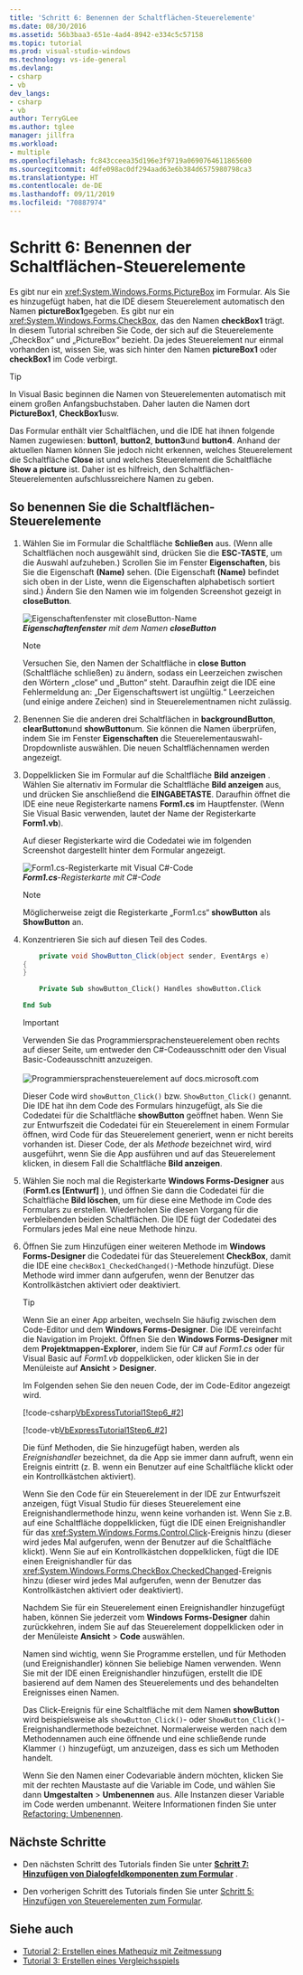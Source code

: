 ```yaml
---
title: 'Schritt 6: Benennen der Schaltflächen-Steuerelemente'
ms.date: 08/30/2016
ms.assetid: 56b3baa3-651e-4ad4-8942-e334c5c57158
ms.topic: tutorial
ms.prod: visual-studio-windows
ms.technology: vs-ide-general
ms.devlang:
- csharp
- vb
dev_langs:
- csharp
- vb
author: TerryGLee
ms.author: tglee
manager: jillfra
ms.workload:
- multiple
ms.openlocfilehash: fc843cceea35d196e3f9719a0690764611865600
ms.sourcegitcommit: 4dfe098ac0df294aad63e6b384d6575980798ca3
ms.translationtype: HT
ms.contentlocale: de-DE
ms.lasthandoff: 09/11/2019
ms.locfileid: "70887974"
---
```

# <a name="step-6-name-your-button-controls"></a>Schritt 6: Benennen der Schaltflächen-Steuerelemente

Es gibt nur ein <xref:System.Windows.Forms.PictureBox> im Formular. Als Sie es hinzugefügt haben, hat die IDE diesem Steuerelement automatisch den Namen **pictureBox1**gegeben. Es gibt nur ein <xref:System.Windows.Forms.CheckBox>, das den Namen **checkBox1** trägt. In diesem Tutorial schreiben Sie Code, der sich auf die Steuerelemente „CheckBox“ und „PictureBox“ bezieht. Da jedes Steuerelement nur einmal vorhanden ist, wissen Sie, was sich hinter den Namen **pictureBox1** oder **checkBox1** im Code verbirgt.

> [!TIP]
> In Visual Basic beginnen die Namen von Steuerelementen automatisch mit einem großen Anfangsbuchstaben. Daher lauten die Namen dort **PictureBox1**, **CheckBox1**usw.

Das Formular enthält vier Schaltflächen, und die IDE hat ihnen folgende Namen zugewiesen: **button1**, **button2**, **button3**und **button4**. Anhand der aktuellen Namen können Sie jedoch nicht erkennen, welches Steuerelement die Schaltfläche **Close** ist und welches Steuerelement die Schaltfläche **Show a picture** ist. Daher ist es hilfreich, den Schaltflächen-Steuerelementen aufschlussreichere Namen zu geben.

## <a name="to-name-your-button-controls"></a>So benennen Sie die Schaltflächen-Steuerelemente

1. Wählen Sie im Formular die Schaltfläche **Schließen** aus. (Wenn alle Schaltflächen noch ausgewählt sind, drücken Sie die **ESC-TASTE**, um die Auswahl aufzuheben.) Scrollen Sie im Fenster **Eigenschaften**, bis Sie die Eigenschaft **(Name)** sehen. (Die Eigenschaft **(Name)** befindet sich oben in der Liste, wenn die Eigenschaften alphabetisch sortiert sind.) Ändern Sie den Namen wie im folgenden Screenshot gezeigt in **closeButton**.

    ![Eigenschaftenfenster mit closeButton-Name](../ide/media/express_setnameproperty.png)<br>***Eigenschaftenfenster*** *mit dem* *Namen* ***closeButton***

    > [!NOTE]
    > Versuchen Sie, den Namen der Schaltfläche in **close Button** (Schaltfläche schließen) zu ändern, sodass ein Leerzeichen zwischen den Wörtern „close“ und „Button“ steht. Daraufhin zeigt die IDE eine Fehlermeldung an: „Der Eigenschaftswert ist ungültig.“ Leerzeichen (und einige andere Zeichen) sind in Steuerelementnamen nicht zulässig.

1. Benennen Sie die anderen drei Schaltflächen in **backgroundButton**, **clearButton**und **showButton**um.
Sie können die Namen überprüfen, indem Sie im Fenster **Eigenschaften** die Steuerelementauswahl-Dropdownliste auswählen. Die neuen Schaltflächennamen werden angezeigt.

1. Doppelklicken Sie im Formular auf die Schaltfläche **Bild anzeigen** . Wählen Sie alternativ im Formular die Schaltfläche **Bild anzeigen** aus, und drücken Sie anschließend die **EINGABETASTE**. Daraufhin öffnet die IDE eine neue Registerkarte namens **Form1.cs** im Hauptfenster. (Wenn Sie Visual Basic verwenden, lautet der Name der Registerkarte **Form1.vb**).

   Auf dieser Registerkarte wird die Codedatei wie im folgenden Screenshot dargestellt hinter dem Formular angezeigt.

    ![Form1.cs-Registerkarte mit Visual C&#35;-Code](../ide/media/express_showbuttoncode.png)<br>
***Form1.cs***-*Registerkarte mit C#-Code*

    > [!NOTE]
    > Möglicherweise zeigt die Registerkarte „Form1.cs“ **showButton** als **ShowButton** an.

1. Konzentrieren Sie sich auf diesen Teil des Codes.

    ```csharp
        private void ShowButton_Click(object sender, EventArgs e)
    {
    }
    ```

    ```vb
        Private Sub showButton_Click() Handles showButton.Click
    
    End Sub
    ```

   > [!IMPORTANT]
   > Verwenden Sie das Programmiersprachensteuerelement oben rechts auf dieser Seite, um entweder den C#-Codeausschnitt oder den Visual Basic-Codeausschnitt anzuzeigen.<br><br>![Programmiersprachensteuerelement auf docs.microsoft.com](../ide/media/docs-programming-language-control.png)

   Dieser Code wird `showButton_Click()` bzw. `ShowButton_Click()` genannt. Die IDE hat ihn dem Code des Formulars hinzugefügt, als Sie die Codedatei für die Schaltfläche **showButton** geöffnet haben. Wenn Sie zur Entwurfszeit die Codedatei für ein Steuerelement in einem Formular öffnen, wird Code für das Steuerelement generiert, wenn er nicht bereits vorhanden ist. Dieser Code, der als *Methode* bezeichnet wird, wird ausgeführt, wenn Sie die App ausführen und auf das Steuerelement klicken, in diesem Fall die Schaltfläche **Bild anzeigen**.

1. Wählen Sie noch mal die Registerkarte **Windows Forms-Designer** aus (**Form1.cs [Entwurf]** ), und öffnen Sie dann die Codedatei für die Schaltfläche **Bild löschen**, um für diese eine Methode im Code des Formulars zu erstellen. Wiederholen Sie diesen Vorgang für die verbleibenden beiden Schaltflächen. Die IDE fügt der Codedatei des Formulars jedes Mal eine neue Methode hinzu.

1. Öffnen Sie zum Hinzufügen einer weiteren Methode im **Windows Forms-Designer** die Codedatei für das Steuerelement **CheckBox**, damit die IDE eine `checkBox1_CheckedChanged()`-Methode hinzufügt. Diese Methode wird immer dann aufgerufen, wenn der Benutzer das Kontrollkästchen aktiviert oder deaktiviert.

   > [!TIP]
   > Wenn Sie an einer App arbeiten, wechseln Sie häufig zwischen dem Code-Editor und dem **Windows Forms-Designer**. Die IDE vereinfacht die Navigation im Projekt. Öffnen Sie den **Windows Forms-Designer** mit dem **Projektmappen-Explorer**, indem Sie für C# auf *Form1.cs* oder für Visual Basic auf *Form1.vb* doppelklicken, oder klicken Sie in der Menüleiste auf **Ansicht** > **Designer**.

    Im Folgenden sehen Sie den neuen Code, der im Code-Editor angezeigt wird.

    [!code-csharp[VbExpressTutorial1Step6_#2](../ide/codesnippet/CSharp/step-6-name-your-button-controls_2.cs)]
    
    [!code-vb[VbExpressTutorial1Step6_#2](../ide/codesnippet/VisualBasic/step-6-name-your-button-controls_2.vb)]

    Die fünf Methoden, die Sie hinzugefügt haben, werden als *Ereignishandler* bezeichnet, da die App sie immer dann aufruft, wenn ein Ereignis eintritt (z. B. wenn ein Benutzer auf eine Schaltfläche klickt oder ein Kontrollkästchen aktiviert).

    Wenn Sie den Code für ein Steuerelement in der IDE zur Entwurfszeit anzeigen, fügt Visual Studio für dieses Steuerelement eine Ereignishandlermethode hinzu, wenn keine vorhanden ist. Wenn Sie z.B. auf eine Schaltfläche doppelklicken, fügt die IDE einen Ereignishandler für das <xref:System.Windows.Forms.Control.Click>-Ereignis hinzu (dieser wird jedes Mal aufgerufen, wenn der Benutzer auf die Schaltfläche klickt). Wenn Sie auf ein Kontrollkästchen doppelklicken, fügt die IDE einen Ereignishandler für das <xref:System.Windows.Forms.CheckBox.CheckedChanged>-Ereignis hinzu (dieser wird jedes Mal aufgerufen, wenn der Benutzer das Kontrollkästchen aktiviert oder deaktiviert).

    Nachdem Sie für ein Steuerelement einen Ereignishandler hinzugefügt haben, können Sie jederzeit vom **Windows Forms-Designer** dahin zurückkehren, indem Sie auf das Steuerelement doppelklicken oder in der Menüleiste **Ansicht** > **Code** auswählen.

    Namen sind wichtig, wenn Sie Programme erstellen, und für Methoden (und Ereignishandler) können Sie beliebige Namen verwenden. Wenn Sie mit der IDE einen Ereignishandler hinzufügen, erstellt die IDE basierend auf dem Namen des Steuerelements und des behandelten Ereignisses einen Namen.

    Das Click-Ereignis für eine Schaltfläche mit dem Namen **showButton** wird beispielsweise als `showButton_Click()`- oder `ShowButton_Click()`-Ereignishandlermethode bezeichnet. Normalerweise werden nach dem Methodennamen auch eine öffnende und eine schließende runde Klammer `()` hinzugefügt, um anzuzeigen, dass es sich um Methoden handelt.

    Wenn Sie den Namen einer Codevariable ändern möchten, klicken Sie mit der rechten Maustaste auf die Variable im Code, und wählen Sie dann **Umgestalten** > **Umbenennen** aus. Alle Instanzen dieser Variable im Code werden umbenannt. Weitere Informationen finden Sie unter [Refactoring: Umbenennen](../ide/reference/rename.md).

## <a name="next-steps"></a>Nächste Schritte

* Den nächsten Schritt des Tutorials finden Sie unter **[Schritt 7: Hinzufügen von Dialogfeldkomponenten zum Formular](../ide/step-7-add-dialog-components-to-your-form.md)** .

* Den vorherigen Schritt des Tutorials finden Sie unter [Schritt 5: Hinzufügen von Steuerelementen zum Formular](../ide/step-5-add-controls-to-your-form.md).

## <a name="see-also"></a>Siehe auch

* [Tutorial 2: Erstellen eines Mathequiz mit Zeitmessung](tutorial-2-create-a-timed-math-quiz.md)
* [Tutorial 3: Erstellen eines Vergleichsspiels](tutorial-3-create-a-matching-game.md)

